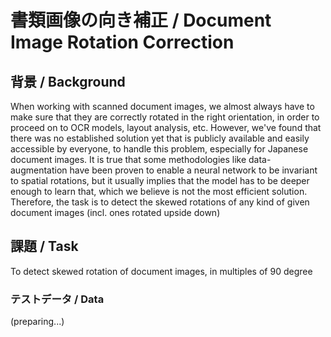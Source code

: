 # 書類画像の向き補正 / Document Image Rotation Correction

## 背景 / Background

When working with scanned document images, we almost always have to make sure that they are correctly rotated in the right orientation, in order to proceed on to OCR models, layout analysis, etc. However, we've found that there was no established solution yet that is publicly available and easily accessible by everyone, to handle this problem, especially for Japanese document images. It is true that some methodologies like data-augmentation have been proven to enable a neural network to be invariant to spatial rotations, but it usually implies that the model has to be deeper enough to learn that, which we believe is not the most efficient solution. Therefore, the task is to detect the skewed rotations of any kind of given document images (incl. ones rotated upside down)

## 課題 / Task

To detect skewed rotation of document images, in multiples of 90 degree

### テストデータ / Data

(preparing...)
